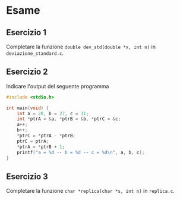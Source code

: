 # Esame

## Esercizio 1

Completare la funzione `double dev_std(double *x, int n)` in `deviazione_standard.c`.

## Esercizio 2

Indicare l'output del seguente programma

```c
#include <stdio.h>

int main(void) {
    int a = 20, b = 27, c = 31;
    int *ptrA = &a, *ptrB = &b, *ptrC = &c;
    a++;
    b++;
    *ptrC = *ptrA - *ptrB;
    ptrC = ptrA;
    *ptrA = *ptrB + 1;
    printf("a = %d -- b = %d -- c = %d\n", a, b, c);
}
```

## Esercizio 3

Completare la funzione `char *replica(char *s, int n)` in `replica.c`.